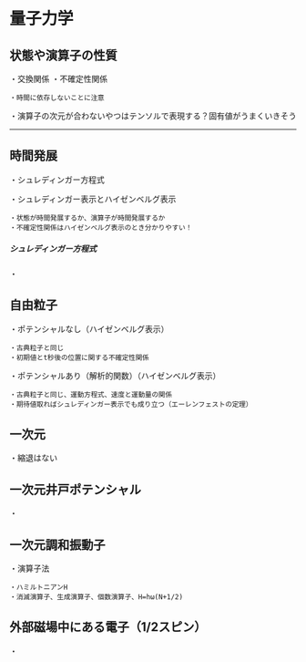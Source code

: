 # 量子力学

## 状態や演算子の性質

・交換関係
・不確定性関係

    ・時間に依存しないことに注意

・演算子の次元が合わないやつはテンソルで表現する？固有値がうまくいきそう

---

## 時間発展

・シュレディンガー方程式



・シュレディンガー表示とハイゼンベルグ表示

    ・状態が時間発展するか、演算子が時間発展するか
    ・不確定性関係はハイゼンベルグ表示のとき分かりやすい！

##### シュレディンガー方程式

・

## 自由粒子

・ポテンシャルなし（ハイゼンベルグ表示）

    ・古典粒子と同じ
    ・初期値とt秒後の位置に関する不確定性関係

・ポテンシャルあり（解析的関数）（ハイゼンベルグ表示）

    ・古典粒子と同じ、運動方程式、速度と運動量の関係
    ・期待値取ればシュレディンガー表示でも成り立つ（エーレンフェストの定理）

## 一次元

・縮退はない

## 一次元井戸ポテンシャル

・

## 一次元調和振動子

・演算子法

    ・ハミルトニアンH
    ・消滅演算子、生成演算子、個数演算子、H=hω(N+1/2)


## 外部磁場中にある電子（$1/2$スピン）

・
